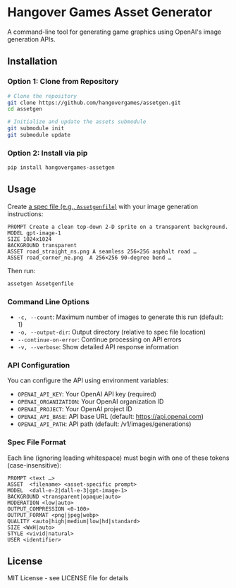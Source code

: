 # Hangover Games Asset Generator

A command-line tool for generating game graphics using OpenAI's image generation APIs.

## Installation

### Option 1: Clone from Repository
```bash
# Clone the repository
git clone https://github.com/hangovergames/assetgen.git
cd assetgen

# Initialize and update the assets submodule
git submodule init
git submodule update
```

### Option 2: Install via pip
```bash
pip install hangovergames-assetgen
```

## Usage

Create [a spec file (e.g., `Assetgenfile`)](https://hangovergames.github.io/assetgen/Assetgenfile) with your image generation instructions:

```text
PROMPT Create a clean top‑down 2‑D sprite on a transparent background.
MODEL gpt-image-1
SIZE 1024x1024
BACKGROUND transparent
ASSET road_straight_ns.png A seamless 256×256 asphalt road …
ASSET road_corner_ne.png  A 256×256 90‑degree bend …
```

Then run:

```bash
assetgen Assetgenfile
```

### Command Line Options

- `-c, --count`: Maximum number of images to generate this run (default: 1)
- `-o, --output-dir`: Output directory (relative to spec file location)
- `--continue-on-error`: Continue processing on API errors
- `-v, --verbose`: Show detailed API response information

### API Configuration

You can configure the API using environment variables:

- `OPENAI_API_KEY`: Your OpenAI API key (required)
- `OPENAI_ORGANIZATION`: Your OpenAI organization ID
- `OPENAI_PROJECT`: Your OpenAI project ID
- `OPENAI_API_BASE`: API base URL (default: https://api.openai.com)
- `OPENAI_API_PATH`: API path (default: /v1/images/generations)

### Spec File Format

Each line (ignoring leading whitespace) must begin with one of these tokens (case-insensitive):

```
PROMPT <text …>
ASSET  <filename> <asset‑specific prompt>
MODEL  <dall-e-2|dall-e-3|gpt-image-1>
BACKGROUND <transparent|opaque|auto>
MODERATION <low|auto>
OUTPUT_COMPRESSION <0‑100>
OUTPUT_FORMAT <png|jpeg|webp>
QUALITY <auto|high|medium|low|hd|standard>
SIZE <WxH|auto>
STYLE <vivid|natural>
USER <identifier>
```

## License

MIT License - see LICENSE file for details
